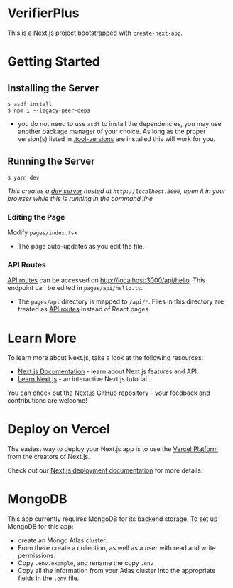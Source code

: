 # VerifierPlus
This is a [Next.js](https://nextjs.org/) project bootstrapped with [`create-next-app`](https://github.com/vercel/next.js/tree/canary/packages/create-next-app).

# Getting Started
## Installing the Server
```
$ asdf install
$ npm i --legacy-peer-deps
```
- you do not need to use `asdf` to install the dependencies, you may use another package manager of your choice. As long as the proper version(s) listed in [.tool-versions](.tool-versions) are installed this will work for you.

## Running the Server
```
$ yarn dev
```
*This creates a [dev server](http://localhost:3000) hosted at `http://localhost:3000`, open it in your browser while this is running in the command line*

### Editing the Page
Modify `pages/index.tsx`
- The page auto-updates as you edit the file.

### API Routes
[API routes](https://nextjs.org/docs/api-routes/introduction) can be accessed on [http://localhost:3000/api/hello](http://localhost:3000/api/hello). This endpoint can be edited in `pages/api/hello.ts`.
- The `pages/api` directory is mapped to `/api/*`. Files in this directory are treated as [API routes](https://nextjs.org/docs/api-routes/introduction) instead of React pages.

# Learn More
To learn more about Next.js, take a look at the following resources:
- [Next.js Documentation](https://nextjs.org/docs) - learn about Next.js features and API.
- [Learn Next.js](https://nextjs.org/learn) - an interactive Next.js tutorial.

You can check out [the Next.js GitHub repository](https://github.com/vercel/next.js/) - your feedback and contributions are welcome!

# Deploy on Vercel
The easiest way to deploy your Next.js app is to use the [Vercel Platform](https://vercel.com/new?utm_medium=default-template&filter=next.js&utm_source=create-next-app&utm_campaign=create-next-app-readme) from the creators of Next.js.

Check out our [Next.js deployment documentation](https://nextjs.org/docs/deployment) for more details.

# MongoDB
This app currently requires MongoDB for its backend storage. To set up MongoDB for this app:

 * create an Mongo Atlas cluster. 
 * From there create a collection, as well as a user with read and write permissions. 
 * Copy `.env.example`, and rename the copy `.env` 
 * Copy all the information from your Atlas cluster into the appropriate fields in the `.env` file.
